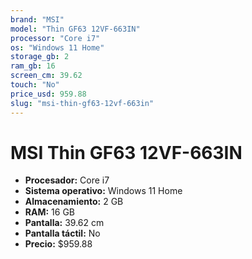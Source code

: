 ```yaml
---
brand: "MSI"
model: "Thin GF63 12VF-663IN"
processor: "Core i7"
os: "Windows 11 Home"
storage_gb: 2
ram_gb: 16
screen_cm: 39.62
touch: "No"
price_usd: 959.88
slug: "msi-thin-gf63-12vf-663in"
---
```


# MSI Thin GF63 12VF-663IN

- **Procesador:** Core i7
- **Sistema operativo:** Windows 11 Home
- **Almacenamiento:** 2 GB
- **RAM:** 16 GB
- **Pantalla:** 39.62 cm
- **Pantalla táctil:** No
- **Precio:** $959.88
